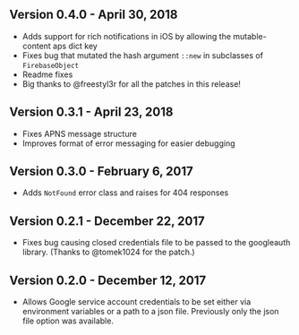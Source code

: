 ## Version 0.4.0 - April 30, 2018
* Adds support for rich notifications in iOS by allowing the mutable-content aps dict key
* Fixes bug that mutated the hash argument `::new` in subclasses of `FirebaseObject`
* Readme fixes
* Big thanks to @freestyl3r for all the patches in this release!

## Version 0.3.1 - April 23, 2018
* Fixes APNS message structure
* Improves format of error messaging for easier debugging

## Version 0.3.0 - February 6, 2017
* Adds `NotFound` error class and raises for 404 responses

## Version 0.2.1 - December 22, 2017
* Fixes bug causing closed credentials file to be passed to the googleauth library. (Thanks to
  @tomek1024 for the patch.)

## Version 0.2.0 - December 12, 2017

* Allows Google service account credentials to be set either via environment variables or a path to
  a json file. Previously only the json file option was available.
